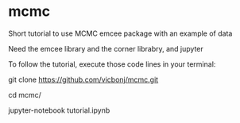 # mcmc
Short tutorial to use MCMC emcee package with an example of data

Need the emcee library and the corner librabry, and jupyter

To follow the tutorial, execute those code lines in your terminal:

git clone https://github.com/vicbonj/mcmc.git

cd mcmc/

jupyter-notebook tutorial.ipynb
